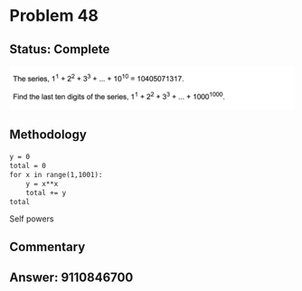 # Problem 48

## Status: Complete

![problem-X](https://github.com/dvb2017/project-euler/blob/main/problem-48/problem-48.png)

## Methodology
```
y = 0
total = 0
for x in range(1,1001):
    y = x**x
    total += y
total
```

Self powers

## Commentary


## Answer: 9110846700

